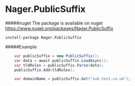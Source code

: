 Nager.PublicSuffix
==========

#####nuget
The package is available on nuget
https://www.nuget.org/packages/Nager.PublicSuffix
```
install-package Nager.PublicSuffix
```


#####Example
```cs
	var publicSuffix = new PublicSuffix();
	var data = await publicSuffix.LoadAsync();
	var tldRules = publicSuffix.Parse(data);
	publicSuffix.Add(tldRules);

	var domainName = publicSuffix.Get("sub.test.co.uk");
```